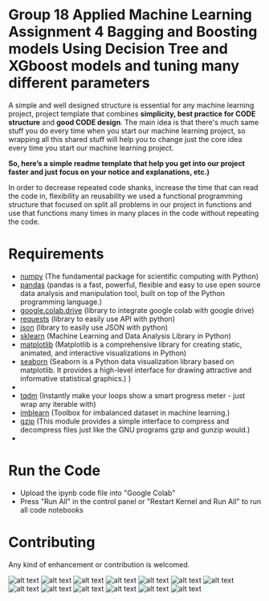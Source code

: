 # Group 18 Applied Machine Learning Assignment 4 Bagging and Boosting models Using Decision Tree and XGboost models and tuning many different parameters  
 
A simple and well designed structure is essential for any machine learning project, project template that combines **simplicity, best practice for CODE structure** and **good CODE design**. 
The main idea is that there's much same stuff you do every time when you start our machine learning project, so wrapping all this shared stuff will help you to change just the core idea every time you start our machine learning project. 

**So, here’s a simple readme template that help you get into our project faster and just focus on your notice and explanations, etc.)**

In order to decrease repeated code shanks, increase the time that can read the code in, flexibility an reusability we used a functional programming structure that focused on split all problems in our project in functions and use that functions many times in many places in the code without repeating the code.
 

# Requirements
- [numpy](https://numpy.org/) (The fundamental package for scientific computing with Python)
- [pandas](https://pandas.pydata.org/) (pandas is a fast, powerful, flexible and easy to use open source data analysis and manipulation tool, built on top of the Python programming language.) 
- [google.colab.drive](https://colab.research.google.com/) (library to integrate google colab with google drive)
- [requests](https://pypi.org/project/requests/) (library to easily use API with python)
- [json](https://docs.python.org/3/library/json.html) (library to easily use JSON with python)
- [sklearn](https://scikit-learn.org/stable/) (Machine Learning and Data Analysis Library in Python)
- [matplotlib](https://matplotlib.org/) (Matplotlib is a comprehensive library for creating static, animated, and interactive visualizations in Python)
- [seaborn](https://seaborn.pydata.org/) (Seaborn is a Python data visualization library based on matplotlib. It provides a high-level interface for drawing attractive and informative statistical graphics.)
)
-  
- [tqdm](https://tqdm.github.io/) (Instantly make your loops show a smart progress meter - just wrap any iterable with)
- [imblearn](https://pypi.org/project/imblearn/) (Toolbox for imbalanced dataset in machine learning.)
- [gzip](https://docs.python.org/3/library/gzip.html) (This module provides a simple interface to compress and decompress files just like the GNU programs gzip and gunzip would.)
-  
# Run the Code
- Upload the ipynb code file into "Google Colab"  
- Press "Run All" in the control panel or "Restart Kernel and Run All" to run all code notebooks

 
 
# Contributing
Any kind of enhancement or contribution is welcomed.

![alt text](images/Group18_HW4_page-0022.jpg)
![alt text](images/Group18_HW4_page-0023.jpg)
![alt text](images/Group18_HW4_page-0024.jpg)
![alt text](images/Group18_HW4_page-0025.jpg)
![alt text](images/Group18_HW4_page-0026.jpg)
![alt text](images/Group18_HW4_page-0027.jpg)
![alt text](images/Group18_HW4_page-0028.jpg)
![alt text](images/Group18_HW4_page-0029.jpg)
![alt text](images/Group18_HW4_page-0030.jpg)
![alt text](images/Group18_HW4_page-0031.jpg)
![alt text](images/Group18_HW4_page-0032.jpg)
![alt text](images/Group18_HW4_page-0033.jpg) 
![alt text](images/Group18_HW4_page-0034.jpg)




 

